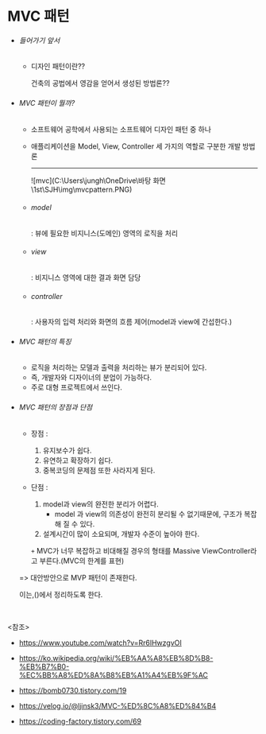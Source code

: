 # MVC 패턴

- ###### 들어가기 앞서

  - 디자인 패턴이란?? 

    건축의 공법에서 영감을 얻어서 생성된 방법론??

- ###### MVC 패턴이 뭘까?

  - 소프트웨어 공학에서 사용되는 소프트웨어 디자인 패턴 중 하나

  - 애플리케이션을 Model, View, Controller 세 가지의 역할로 구분한 개발 방법론

    <hr>

    ![mvc](C:\Users\jungh\OneDrive\바탕 화면\1st\SJH\img\mvcpattern.PNG)

  - ###### model

    : 뷰에 필요한 비지니스(도메인) 영역의 로직을 처리

  - ###### view

    : 비지니스 영역에 대한 결과 화면 담당

  - ###### controller

    : 사용자의 입력 처리와 화면의 흐름 제어(model과 view에 간섭한다.)

- ###### MVC 패턴의 특징

  - 로직을 처리하는 모델과 출력을 처리하는 뷰가 분리되어 있다.
  - 즉, 개발자와 디자이너의 분업이 가능하다.
  - 주로 대형 프로젝트에서 쓰인다.

- ###### MVC 패턴의 장점과 단점

  - 장점 :

    1. 유지보수가 쉽다.
    2. 유연하고 확장하기 쉽다.
    3. 중복코딩의 문제점 또한 사라지게 된다.

  - 단점 :

    1. model과 view의 완전한 분리가 어렵다.
       - model 과 view의 의존성이 완전히 분리될 수 없기때문에, 구조가 복잡해 질 수 있다.
    2. 설계시간이 많이 소요되며, 개발자 수준이 높아야 한다.

    `+` MVC가 너무 복잡하고 비대해질 경우의 형태를 Massive ViewController라고 부른다.(MVC의 한계를 표현)

  => 대안방안으로 MVP 패턴이 존재한다. 

  이는,()에서 정리하도록 한다.











</br>

<참조>

- <https://www.youtube.com/watch?v=Rr6lHwzgvOI>

- <https://ko.wikipedia.org/wiki/%EB%AA%A8%EB%8D%B8-%EB%B7%B0-%EC%BB%A8%ED%8A%B8%EB%A1%A4%EB%9F%AC>

- <https://bomb0730.tistory.com/19>

- https://velog.io/@ljinsk3/MVC-%ED%8C%A8%ED%84%B4
- <https://coding-factory.tistory.com/69>

